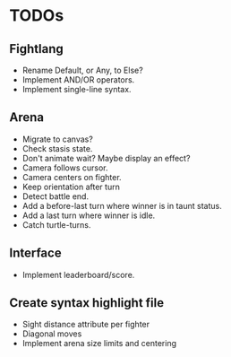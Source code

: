 # TODOs

## Fightlang

- Rename Default, or Any, to Else?
- Implement AND/OR operators.
- Implement single-line syntax.

## Arena

- Migrate to canvas?
- Check stasis state.
- Don't animate wait? Maybe display an effect?
- Camera follows cursor.
- Camera centers on fighter.
- Keep orientation after turn
- Detect battle end.
- Add a before-last turn where winner is in taunt status.
- Add a last turn where winner is idle.
- Catch turtle-turns.

## Interface

- Implement leaderboard/score.

## Create syntax highlight file

- Sight distance attribute per fighter
- Diagonal moves
- Implement arena size limits and centering